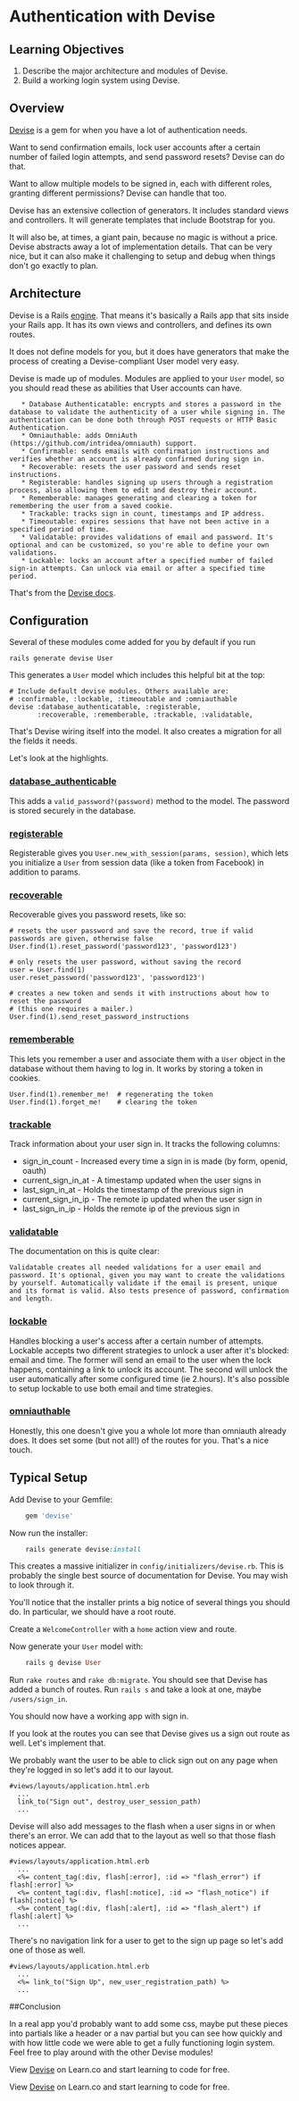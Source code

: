 # Authentication with Devise

## Learning Objectives

  1. Describe the major architecture and modules of Devise.
  2. Build a working login system using Devise.

## Overview

[Devise] is a gem for when you have a lot of authentication needs.

Want to send confirmation emails, lock user accounts after a certain number of failed login attempts, and send password resets? Devise can do that.

Want to allow multiple models to be signed in, each with different roles, granting different permissions? Devise can handle that too.

Devise has an extensive collection of generators. It includes standard views and controllers. It will generate templates that include Bootstrap for you.

It will also be, at times, a giant pain, because no magic is without a price. Devise abstracts away a lot of implementation details. That can be very nice, but it can also make it challenging to setup and debug when things don't go exactly to plan.

## Architecture

Devise is a Rails [engine]. That means it's basically a Rails app that sits inside your Rails app. It has its own views and controllers, and defines its own routes.

It does not define models for you, but it does have generators that make the process of creating a Devise-compliant User model very easy.

Devise is made up of modules. Modules are applied to your `User` model, so you should read these as abilities that User accounts can have.

       * Database Authenticatable: encrypts and stores a password in the database to validate the authenticity of a user while signing in. The authentication can be done both through POST requests or HTTP Basic Authentication.
       * Omniauthable: adds OmniAuth (https://github.com/intridea/omniauth) support.
       * Confirmable: sends emails with confirmation instructions and verifies whether an account is already confirmed during sign in.
       * Recoverable: resets the user password and sends reset instructions.
       * Registerable: handles signing up users through a registration process, also allowing them to edit and destroy their account.
       * Rememberable: manages generating and clearing a token for remembering the user from a saved cookie.
       * Trackable: tracks sign in count, timestamps and IP address.
       * Timeoutable: expires sessions that have not been active in a specified period of time.
       * Validatable: provides validations of email and password. It's optional and can be customized, so you're able to define your own validations.
       * Lockable: locks an account after a specified number of failed sign-in attempts. Can unlock via email or after a specified time period.

That's from the [Devise docs][Devise].

## Configuration

Several of these modules come added for you by default if you run

    rails generate devise User

This generates a `User` model which includes this helpful bit at the top:

    # Include default devise modules. Others available are:
    # :confirmable, :lockable, :timeoutable and :omniauthable
    devise :database_authenticatable, :registerable,
           :recoverable, :rememberable, :trackable, :validatable,

That's Devise wiring itself into the model. It also creates a migration for all the fields it needs.

Let's look at the highlights.

### [database_authenticable]

This adds a `valid_password?(password)` method to the model. The password is stored securely in the database.

### [registerable]

Registerable gives you `User.new_with_session(params, session)`, which lets you initialize a `User` from session data (like a token from Facebook) in addition to params.

### [recoverable]

Recoverable gives you password resets, like so:

    # resets the user password and save the record, true if valid passwords are given, otherwise false
    User.find(1).reset_password('password123', 'password123')

    # only resets the user password, without saving the record
    user = User.find(1)
    user.reset_password('password123', 'password123')

    # creates a new token and sends it with instructions about how to reset the password
    # (this one requires a mailer.)
    User.find(1).send_reset_password_instructions

### [rememberable]

This lets you remember a user and associate them with a `User` object in the database without them having to log in. It works by storing a token in cookies.

    User.find(1).remember_me!  # regenerating the token
    User.find(1).forget_me!    # clearing the token

### [trackable]

Track information about your user sign in. It tracks the following columns:

 * sign_in_count - Increased every time a sign in is made (by form, openid, oauth)
 * current_sign_in_at - A timestamp updated when the user signs in
 * last_sign_in_at - Holds the timestamp of the previous sign in
 * current_sign_in_ip - The remote ip updated when the user sign in
 * last_sign_in_ip - Holds the remote ip of the previous sign in

### [validatable]

The documentation on this is quite clear:

    Validatable creates all needed validations for a user email and password. It's optional, given you may want to create the validations by yourself. Automatically validate if the email is present, unique and its format is valid. Also tests presence of password, confirmation and length.

### [lockable]

Handles blocking a user's access after a certain number of attempts. Lockable accepts two different strategies to unlock a user after it's blocked: email and time. The former will send an email to the user when the lock happens, containing a link to unlock its account. The second will unlock the user automatically after some configured time (ie 2.hours). It's also possible to setup lockable to use both email and time strategies.


### [omniauthable]

Honestly, this one doesn't give you a whole lot more than omniauth already does. It does set some (but not all!) of the routes for you. That's a nice touch.


## Typical Setup

Add Devise to your Gemfile:
```ruby
    gem 'devise'
```

Now run the installer:
```ruby
    rails generate devise:install
```

This creates a massive initializer in `config/initializers/devise.rb`. This is probably the single best source of documentation for Devise. You may wish to look through it.

You'll notice that the installer prints a big notice of several things you should do. In particular, we should have a root route.

Create a `WelcomeController` with a `home` action view and route.

Now generate your `User` model with:
```ruby
    rails g devise User
```

Run `rake routes` and `rake db:migrate`. You should see that Devise has added a bunch of routes. Run `rails s` and take a look at one, maybe `/users/sign_in`.

You should now have a working app with sign in.

If you look at the routes you can see that Devise gives us a sign out route as well.  Let's implement that.

We probably want the user to be able to click sign out on any page when they're logged in so let's add it to our layout.

```erb
#views/layouts/application.html.erb
  ...
  link_to("Sign out", destroy_user_session_path)
  ...
```

Devise will also add messages to the flash when a user signs in or when there's an error.  We can add that to the layout as well so that those flash notices appear.

```erb
#views/layouts/application.html.erb
  ...
  <%= content_tag(:div, flash[:error], :id => "flash_error") if flash[:error] %>
  <%= content_tag(:div, flash[:notice], :id => "flash_notice") if flash[:notice] %>
  <%= content_tag(:div, flash[:alert], :id => "flash_alert") if flash[:alert] %>
  ...
```

There's no navigation link for a user to get to the sign up page so let's add one of those as well.
```erb
#views/layouts/application.html.erb
  ...
  <%= link_to("Sign Up", new_user_registration_path) %>
  ...
```

##Conclusion

In a real app you'd probably want to add some css, maybe put these pieces into partials like a header or a nav partial but you can see how quickly and with how little code we were able to get a fully functioning login system.  Feel free to play around with the other Devise modules!

[Devise]: https://github.com/plataformatec/devise
[engine]: http://guides.rubyonrails.org/engines.html
[registerable]: http://www.rubydoc.info/github/plataformatec/devise/master/Devise/Models/Registerable
[database_authenticable]: http://www.rubydoc.info/github/plataformatec/devise/master/Devise/Models/DatabaseAuthenticatable
[recoverable]: http://www.rubydoc.info/github/plataformatec/devise/master/Devise/Models/Recoverable
[rememberable]: http://www.rubydoc.info/github/plataformatec/devise/master/Devise/Models/Rememberable
[trackable]: http://www.rubydoc.info/github/plataformatec/devise/master/Devise/Models/Trackable
[validatable]: http://www.rubydoc.info/github/plataformatec/devise/master/Devise/Models/Validatable
[lockable]: http://www.rubydoc.info/github/plataformatec/devise/master/Devise/Models/Lockable
[omniauthable]: http://www.rubydoc.info/github/plataformatec/devise/master/Devise/Models/Omniauthable

<p data-visibility='hidden'>View <a href='https://learn.co/lessons/devise_readme'>Devise</a> on Learn.co and start learning to code for free.</p>

<p class='util--hide'>View <a href='https://learn.co/lessons/devise_readme'>Devise</a> on Learn.co and start learning to code for free.</p>
